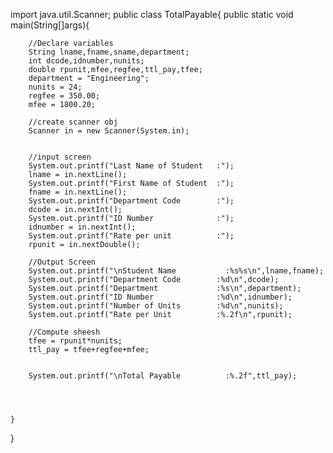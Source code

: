 
  import java.util.Scanner;
public class TotalPayable{
	public static void main(String[]args){

		//Declare variables
		String lname,fname,sname,department;
		int dcode,idnumber,nunits;
		double rpunit,mfee,regfee,ttl_pay,tfee;
		department = "Engineering";
		nunits = 24;
		regfee = 350.00;
		mfee = 1800.20;

		//create scanner obj
		Scanner in = new Scanner(System.in);


		//input screen
		System.out.printf("Last Name of Student   :");
		lname = in.nextLine();
		System.out.printf("First Name of Student  :");
		fname = in.nextLine();
		System.out.printf("Department Code        :");
		dcode = in.nextInt();
		System.out.printf("ID Number              :");
		idnumber = in.nextInt();
		System.out.printf("Rate per unit          :");
		rpunit = in.nextDouble();

		//Output Screen
		System.out.printf("\nStudent Name           :%s%s\n",lname,fname);
		System.out.printf("Department Code        :%d\n",dcode);
		System.out.printf("Department             :%s\n",department);
		System.out.printf("ID Number              :%d\n",idnumber);
		System.out.printf("Number of Units        :%d\n",nunits);
		System.out.printf("Rate per Unit          :%.2f\n",rpunit);

		//Compute sheesh
		tfee = rpunit*nunits;
		ttl_pay = tfee+regfee+mfee;


		System.out.printf("\nTotal Payable          :%.2f",ttl_pay);




	}
}
